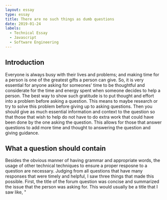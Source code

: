 ```yaml
---
layout: essay
type: essay
title: There are no such things as dumb questions
date: 2019-01-24
labels:
  - Technical Essay
  - Javascript
  - Software Engineering
---
```


## Introduction 
Everyone is always busy with their lives and problems; and making time for a person is one of the greatest gifts a person can give. 
So, it is very essential for anyone asking for someones' time to be thoughtful and considerate for the time and energy spent when someone decides to help a person.
The best way to show such gratitude is to put thought and effort into a problem before asking a question. This means to maybe research or try to solve this problem before giving up to asking questions.
Then you should give as much essential information and context to the question so that those that wish to help do not have to do extra work that could have been done by the one asking the question.
This allows for those that answer questions to add more time and thought to answering the question and giving guidance.

## What a question should contain

Besides the obvious manner of having grammar and appropriate words, the usage of other technical techniques to ensure a proper resposne to a question
are necessary. Judging from all questions that have many responses that were timely and helpful, I saw three things that made this possible.
First, the title of the forum question was concise and summarized the issue that the person was asking for. This would usually be a title that I saw like, 
"
